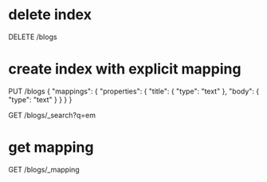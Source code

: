 # delete index
DELETE /blogs

# create index with explicit mapping
PUT /blogs
{
 "mappings": {
   "properties": {
       "title": {
         "type": "text"
       },
       "body": {
         "type": "text"
       }
   }
 }
}

GET /blogs/_search?q=em

# get mapping
GET /blogs/_mapping